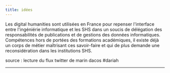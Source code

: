 ```yaml
---
title: idées
---
```


Les digital humanities sont utilisées en France pour repenser l'interface entre l'ingéniérie informatique et les SHS dans un soucis de délégation des responsabilités de publications et de gestions des données informatiques. Compétences hors de portées des formations académiques, il existe déjà un corps de métier maîtrisant ces savoir-faire et qui de plus demande une reconsidération dans les institutions SHS.

source : lecture du flux twitter de marin dacos #dariah

---